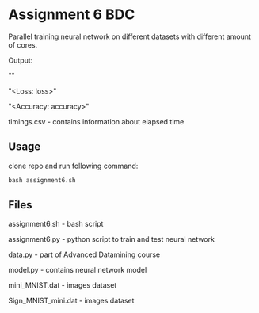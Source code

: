# Assignment 6 BDC

Parallel training neural network on different datasets with different amount of cores.

Output:

"<dataset file>" 

"<Loss: loss>"

"<Accuracy: accuracy>"

timings.csv - contains information about elapsed time 

## Usage

clone repo and run following command:

```python
bash assignment6.sh
```

## Files

assignment6.sh - bash script 

assignment6.py - python script to train and test neural network

data.py - part of Advanced Datamining course

model.py - contains neural network model

mini_MNIST.dat - images dataset

Sign_MNIST_mini.dat - images dataset
